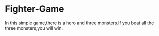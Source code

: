 # Fighter-Game
In this simple game,there is a hero and three monsters.If you beat all the three monsters,you will win.
